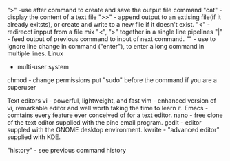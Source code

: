 

">" -use after command to create and save the output file
command "cat" - display the content of a text file
">>" - append output to an extising file(if it already exitsts),
or create and write to a new file if it doesn't exist.
"<" - redirecct inpput from a file
mix "<", ">" together in a single line
pipelines "|" - feed output of previous command to input of next command.
"\" - use to ignore line change in command ("enter"), to enter a long command in multiple lines.
Linux
- multi-user system

chmod - change permissions
put "sudo" before the command if you are a superuser

Text editors
vi - powerful, lightweight, and fast
vim - enhanced version of vi, remarkable editor and well worth taking the time to learn it.
Emacs - comtains every feature ever conceived of for a text editor.
nano - free clone of the text editor supplied with the pine email program.
gedit - editor suppled with the GNOME desktop environment.
kwrite - "advanced editor" supplied with KDE.

"history" - see previous command history
